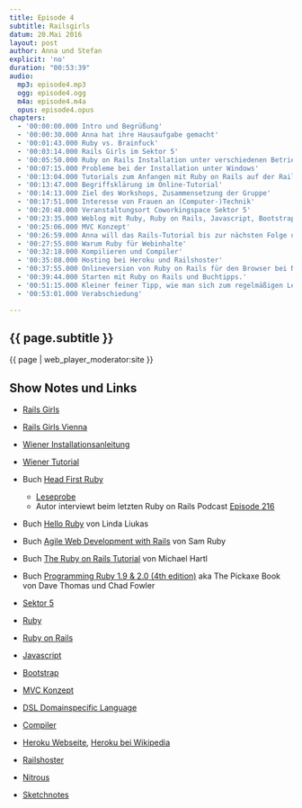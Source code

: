```yaml
---
title: Episode 4
subtitle: Railsgirls
datum: 20.Mai 2016
layout: post
author: Anna und Stefan
explicit: 'no'
duration: "00:53:39"
audio:
  mp3: episode4.mp3
  ogg: episode4.ogg
  m4a: episode4.m4a
  opus: episode4.opus
chapters:
  - '00:00:00.000 Intro und Begrüßung'
  - '00:00:30.000 Anna hat ihre Hausaufgabe gemacht'
  - '00:01:43.000 Ruby vs. Brainfuck'
  - '00:03:14.000 Rails Girls im Sektor 5'
  - '00:05:50.000 Ruby on Rails Installation unter verschiedenen Betriebssystemen'
  - '00:07:15.000 Probleme bei der Installation unter Windows'
  - '00:13:04.000 Tutorials zum Anfangen mit Ruby on Rails auf der Rails Girls Seite'
  - '00:13:47.000 Begriffsklärung im Online-Tutorial'
  - '00:14:13.000 Ziel des Workshops, Zusammensetzung der Gruppe'
  - '00:17:51.000 Interesse von Frauen an (Computer-)Technik'
  - '00:20:48.000 Veranstaltungsort Coworkingspace Sektor 5'
  - '00:23:35.000 Weblog mit Ruby, Ruby on Rails, Javascript, Bootstrap'
  - '00:25:06.000 MVC Konzept'
  - '00:26:59.000 Anna will das Rails-Tutorial bis zur nächsten Folge ohne Workshop machen'
  - '00:27:55.000 Warum Ruby für Webinhalte'
  - '00:32:18.000 Kompilieren und Compiler'
  - '00:35:08.000 Hosting bei Heroku und Railshoster'
  - '00:37:55.000 Onlineversion von Ruby on Rails für den Browser bei Nitrous'
  - '00:39:44.000 Starten mit Ruby on Rails und Buchtipps.'
  - '00:51:15.000 Kleiner feiner Tipp, wie man sich zum regelmäßigen Lernen motiviert'
  - '00:53:01.000 Verabschiedung'

---
```


## {{ page.subtitle }}

{{ page | web_player_moderator:site }}

## Show Notes und Links

* [Rails Girls](http://railsgirls.com)
* [Rails Girls Vienna](http://railsgirls.com/vienna2016-05)
* [Wiener Installationsanleitung](http://railsgirls.com/files/vienna/install)
* [Wiener Tutorial](http://railsgirls.com/files/vienna/tutorial_1)
* Buch [Head First Ruby](http://headfirstruby.com/)
  * [Leseprobe](http://cdn.oreillystatic.com/oreilly/booksamplers/9781449372651_sampler.pdf)
  * Autor interviewt beim letzten Ruby on Rails Podcast [Episode 216](http://5by5.tv/rubyonrails/216)
* Buch [Hello Ruby](http://www.helloruby.com/) von Linda Liukas
* Buch [Agile Web Development with Rails](https://pragprog.com/book/rails4/agile-web-development-with-rails-4) von Sam Ruby
* Buch [The Ruby on Rails Tutorial](https://www.railstutorial.org/) von Michael Hartl
* Buch [Programming Ruby 1.9 & 2.0 (4th edition)](https://pragprog.com/book/ruby4/programming-ruby-1-9-2-0) aka The Pickaxe Book von Dave Thomas und Chad Fowler

* [Sektor 5](http://www.sektor5.at/)
* [Ruby](https://de.wikipedia.org/wiki/Ruby_(Programmiersprache))
* [Ruby on Rails](https://de.wikipedia.org/wiki/Ruby_on_Rails)
* [Javascript](https://de.wikipedia.org/wiki/JavaScript)
* [Bootstrap](https://de.wikipedia.org/wiki/Bootstrap_(Framework))
* [MVC Konzept](https://de.wikipedia.org/wiki/Model_View_Controller)
* [DSL Domainspecific Language](https://de.wikipedia.org/wiki/Dom%C3%A4nenspezifische_Sprache)
* [Compiler](https://de.wikipedia.org/wiki/Compiler)
* [Heroku Webseite](https://www.heroku.com/), [Heroku bei Wikipedia](https://en.wikipedia.org/wiki/Heroku)
* [Railshoster](http://www.railshoster.de/)
* [Nitrous](https://www.nitrous.io/)
* [Sketchnotes](https://de.wikipedia.org/wiki/Sketchnotes)
